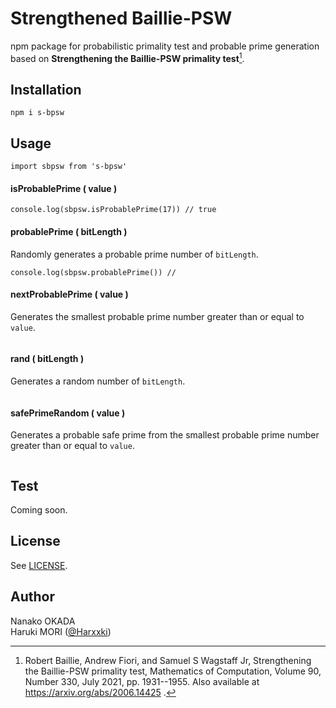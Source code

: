 # Strengthened Baillie-PSW
npm package for probabilistic primality test and probable prime generation based on **Strengthening the Baillie-PSW primality test**[^1].

[^1]: Robert Baillie, Andrew Fiori, and Samuel S Wagstaff Jr,
Strengthening the Baillie-PSW primality test,
Mathematics of Computation, Volume 90, Number 330,
July 2021, pp. 1931--1955.
Also available at https://arxiv.org/abs/2006.14425 .

## Installation

```
npm i s-bpsw
```

## Usage

```
import sbpsw from 's-bpsw'
```

#### isProbablePrime ( value )
```
console.log(sbpsw.isProbablePrime(17)) // true
```

#### probablePrime ( bitLength )
Randomly generates a probable prime number of `bitLength`.
```
console.log(sbpsw.probablePrime()) //
```

#### nextProbablePrime ( value )
Generates the smallest probable prime number greater than or equal to `value`.
```
```

#### rand ( bitLength )
Generates a random number of `bitLength`.
```
```

#### safePrimeRandom ( value )
Generates a probable safe prime from the smallest probable prime number greater than or equal to `value`.
```
```

## Test

Coming soon.

## License
See [LICENSE](https://github.com/Harxxki/bailie-psw/blob/master/LICENSE).

## Author
Nanako OKADA  
Haruki MORI ([@Harxxki](https://github.com/Harxxki))
